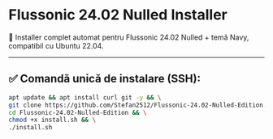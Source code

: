 # Flussonic 24.02 Nulled Installer

🔧 Installer complet automat pentru Flussonic 24.02 Nulled + temă Navy, compatibil cu Ubuntu 22.04.

---

## ✅ Comandă unică de instalare (SSH):

```bash
apt update && apt install curl git -y && \
git clone https://github.com/Stefan2512/Flussonic-24.02-Nulled-Edition.git && \
cd Flussonic-24.02-Nulled-Edition && \
chmod +x install.sh && \
./install.sh
